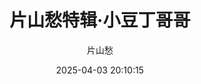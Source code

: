 ---
title: "片山愁特辑·小豆丁哥哥"
type: "manga"
layout: "single"
resources:
  - src: "**.png"
author: 片山愁
translation: "@马拉桑喝酒醉"
typesetting: "@马拉桑喝酒醉"
tags:
  - 汉化
date: 2025-04-03 20:10:15
mediaType: manga
category: "汉化"
showWordCount: false
---